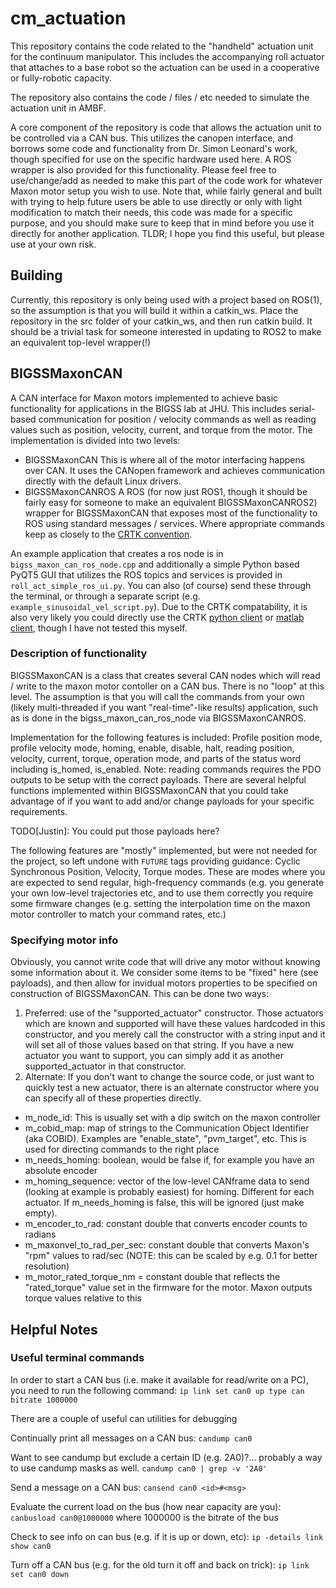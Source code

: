 # cm_actuation

This repository contains the code related to the "handheld" actuation unit for the continuum manipulator. This includes the accompanying roll actuator that attaches to a base robot so the actuation can be used in a cooperative or fully-robotic capacity.

The repository also contains the code / files / etc needed to simulate the actuation unit in AMBF.

A core component of the repository is code that allows the actuation unit to be controlled via a CAN bus. This utilizes the canopen interface, and borrows some code and functionality from Dr. Simon Leonard's work, though specified for use on the specific hardware used here. A ROS wrapper is also provided for this functionality. Please feel free to use/change/add as needed to make this part of the code work for whatever Maxon motor setup you wish to use. Note that, while fairly general and built with trying to help future users be able to use directly or only with light modification to match their needs, this code was made for a specific purpose, and you should make sure to keep that in mind before you use it directly for another application. TLDR; I hope you find this useful, but please use at your own risk.

## Building
Currently, this repository is only being used with a project based on ROS(1), so the assumption is that you will build it within a catkin_ws. Place the repository in the src folder of your catkin_ws, and then run catkin build. It should be a trivial task for someone interested in updating to ROS2 to make an equivalent top-level wrapper(!)

## BIGSSMaxonCAN
A CAN interface for Maxon motors implemented to achieve basic functionality for applications in the BIGSS lab at JHU. This includes serial-based communication for position / velocity commands as well as reading values such as position, velocity, current, and torque from the motor. The implementation is divided into two levels:
- BIGSSMaxonCAN
This is where all of the motor interfacing happens over CAN. It uses the CANopen framework and achieves communication directly with the default Linux drivers. 
- BIGSSMaxonCANROS
A ROS (for now just ROS1, though it should be fairly easy for someone to make an equivalent BIGSSMaxonCANROS2) wrapper for BIGSSMaxonCAN that exposes most of the functionality to ROS using standard messages / services. Where appropriate commands keep as closely to the [CRTK convention](https://github.com/collaborative-robotics/documentation/wiki/Robot-API).

An example application that creates a ros node is in ```bigss_maxon_can_ros_node.cpp``` and additionally a simple Python based PyQT5 GUI that utilizes the ROS topics and services is provided in ```roll_act_simple_ros_ui.py```. You can also (of course) send these through the terminal, or through a separate script (e.g. ```example_sinusoidal_vel_script.py```). Due to the CRTK compatability, it is also very likely you could directly use the CRTK [python client](https://github.com/collaborative-robotics/crtk_python_client) or [matlab client](https://github.com/collaborative-robotics/crtk_matlab_client), though I have not tested this myself.

### Description of functionality
BIGSSMaxonCAN is a class that creates several CAN nodes which will read / write to the maxon motor contoller on a CAN bus. There is no "loop" at this level. The assumption is that you will call the commands from your own (likely multi-threaded if you want "real-time"-like results) application, such as is done in the bigss_maxon_can_ros_node via BIGSSMaxonCANROS.

Implementation for the following features is included: Profile position mode, profile velocity mode, homing, enable, disable, halt, reading position, velocity, current, torque, operation mode, and parts of the status word including is_homed, is_enabled.
Note: reading commands requires the PDO outputs to be setup with the correct payloads. There are several helpful functions implemented within BIGSSMaxonCAN that you could take advantage of if you want to add and/or change payloads for your specific requirements.

TODO[Justin]: You could put those payloads here?

The following features are "mostly" implemented, but were not needed for the project, so left undone with ```FUTURE``` tags providing guidance: Cyclic Synchronous Position, Velocity, Torque modes. These are modes where you are expected to send regular, high-frequency commands (e.g. you generate your own low-level trajectories etc, and to use them correctly you require some firmware changes (e.g. setting the interpolation time on the maxon motor controller to match your command rates, etc.)

### Specifying motor info
Obviously, you cannot write code that will drive any motor without knowing some information about it. We consider some items to be "fixed" here (see payloads), and then allow for invidual motors properties to be specified on construction of BIGSSMaxonCAN. This can be done two ways:
1. Preferred: use of the "supported_actuator" constructor. Those actuators which are known and supported will have these values hardcoded in this constructor, and you merely call the constructor with a string input and it will set all of those values based on that string. If you have a new actuator you want to support, you can simply add it as another supported_actuator in that constructor.
2. Alternate: If you don't want to change the source code, or just want to quickly test a new actuator, there is an alternate constructor where you can specify all of these properties directly.

- m_node_id: This is usually set with a dip switch on the maxon controller
- m_cobid_map: map of strings to the Communication Object Identifier (aka COBID). Examples are "enable_state", "pvm_target", etc. This is used for directing commands to the right place
- m_needs_homing: boolean, would be false if, for example you have an absolute encoder
- m_homing_sequence: vector of the low-level CANframe data to send (looking at example is probably easiest) for homing. Different for each actuator. If m_needs_homing is false, this will be ignored (just make empty).
- m_encoder_to_rad: constant double that converts encoder counts to radians
- m_maxonvel_to_rad_per_sec: constant double that converts Maxon's "rpm" values to rad/sec (NOTE: this can be scaled by e.g. 0.1 for better resolution)
- m_motor_rated_torque_nm = constant double that reflects the "rated_torque" value set in the firmware for the motor. Maxon outputs torque values relative to this

## Helpful Notes
### Useful terminal commands
In order to start a CAN bus (i.e. make it available for read/write on a PC), you need to run the following command:
```ip link set can0 up type can bitrate 1000000```

There are a couple of useful can utilities for debugging

Continually print all messages on a CAN bus:
```candump can0```

Want to see candump but exclude a certain ID (e.g. 2A0)?... probably a way to use candump masks as well.
```candump can0 | grep -v '2A0'```

Send a message on a CAN bus:
```cansend can0 <id>#<msg>```

Evaluate the current load on the bus (how near capacity are you):
```canbusload can0@1000000``` where 1000000 is the bitrate of the bus

Check to see info on can bus (e.g. if it is up or down, etc):
```ip -details link show can0```

Turn off a CAN bus (e.g. for the old turn it off and back on trick):
```ip link set can0 down```
